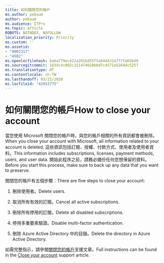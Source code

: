 ```yaml
---
title: 如何關閉您的帳戶
ms.author: pebaum
author: pebaum
ms.audience: ITPro
ms.topic: article
ROBOTS: NOINDEX, NOFOLLOW
localization_priority: Priority
ms.custom: ''
ms.assetid:
- "9002317"
- "4502"
ms.openlocfilehash: 6a6a779ec422a201bd55f5a84d432a777fa656d9
ms.sourcegitcommit: 183dc4c002c151474628b6d7c4571a5264dc5257
ms.translationtype: HT
ms.contentlocale: zh-TW
ms.lasthandoff: 03/25/2020
ms.locfileid: "42953775"
---
```

# <a name="how-to-close-your-account"></a><span data-ttu-id="ffbeb-102">如何關閉您的帳戶</span><span class="sxs-lookup"><span data-stu-id="ffbeb-102">How to close your account</span></span>

<span data-ttu-id="ffbeb-103">當您使用 Microsoft 關閉您的帳戶時，與您的帳戶相關的所有資訊都會被刪除。</span><span class="sxs-lookup"><span data-stu-id="ffbeb-103">When you close your account with Microsoft, all information related to your account is deleted.</span></span> <span data-ttu-id="ffbeb-104">這些資訊包括訂閱、授權、付款方式、使用者及使用者資料。</span><span class="sxs-lookup"><span data-stu-id="ffbeb-104">This information includes subscriptions, licenses, payment methods, users, and user data.</span></span> <span data-ttu-id="ffbeb-105">開始此程序之前，請務必備份任何您想保留的資料。</span><span class="sxs-lookup"><span data-stu-id="ffbeb-105">Before you start this process, make sure to back up any data that you want to preserve.</span></span>

<span data-ttu-id="ffbeb-106">關閉您的帳戶有五個步驟：</span><span class="sxs-lookup"><span data-stu-id="ffbeb-106">There are five steps to close your account:</span></span>

1. <span data-ttu-id="ffbeb-107">刪除使用者。</span><span class="sxs-lookup"><span data-stu-id="ffbeb-107">Delete users.</span></span>

2. <span data-ttu-id="ffbeb-108">取消所有有效的訂閱。</span><span class="sxs-lookup"><span data-stu-id="ffbeb-108">Cancel all active subscriptions.</span></span>

3. <span data-ttu-id="ffbeb-109">刪除所有停用的訂閱。</span><span class="sxs-lookup"><span data-stu-id="ffbeb-109">Delete all disabled subscriptions.</span></span>

4. <span data-ttu-id="ffbeb-110">停用多重要素驗證。</span><span class="sxs-lookup"><span data-stu-id="ffbeb-110">Disable multi-factor authentication.</span></span>

5. <span data-ttu-id="ffbeb-111">刪除 Azure Active Directory 中的目錄。</span><span class="sxs-lookup"><span data-stu-id="ffbeb-111">Delete the directory in Azure Active Directory.</span></span>

<span data-ttu-id="ffbeb-112">如需完整指示，請參閱[關閉您的帳戶](https://docs.microsoft.com/microsoft-365/commerce/close-your-account)支援文章。</span><span class="sxs-lookup"><span data-stu-id="ffbeb-112">Full instructions can be found in the [Close your account](https://docs.microsoft.com/microsoft-365/commerce/close-your-account) support article.</span></span>
